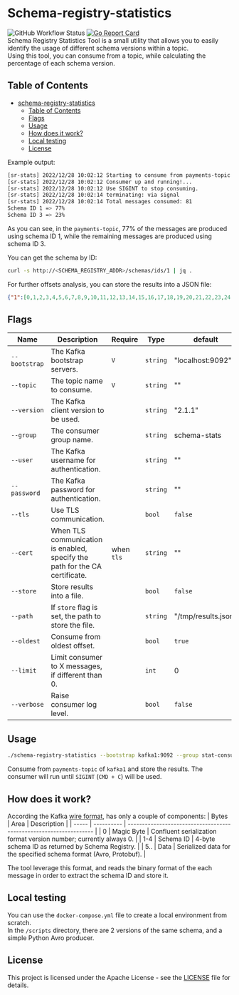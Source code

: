 # Schema-registry-statistics
![GitHub Workflow Status](https://img.shields.io/github/actions/workflow/status/EladLeev/schema-registry-statistics/build.yml?branch=main)
[![Go Report Card](https://goreportcard.com/badge/github.com/eladleev/schema-registry-statistics)](https://goreportcard.com/report/github.com/eladleev/schema-registry-statistics)  
Schema Registry Statistics Tool is a small utility that allows you to easily identify the usage of different schema versions within a topic.  
Using this tool, you can consume from a topic, while calculating the percentage of each schema version.  

Table of Contents
-----------------

- [schema-registry-statistics](#schema-registry-statistics)
  - [Table of Contents](#table-of-contents)
  - [Flags](#flags)
  - [Usage](#usage)
  - [How does it work?](#how-does-it-work)
  - [Local testing](#local-testing)
  - [License](#license)

Example output:
```bash
[sr-stats] 2022/12/28 10:02:12 Starting to consume from payments-topic
[sr-stats] 2022/12/28 10:02:12 Consumer up and running!...
[sr-stats] 2022/12/28 10:02:12 Use SIGINT to stop consuming.
[sr-stats] 2022/12/28 10:02:14 terminating: via signal
[sr-stats] 2022/12/28 10:02:14 Total messages consumed: 81
Schema ID 1 => 77%
Schema ID 3 => 23%
```
As you can see, in the `payments-topic`, 77% of the messages are produced using schema ID 1, while the remaining messages are produced using schema ID 3.

You can get the schema by ID:
```bash
curl -s http://<SCHEMA_REGISTRY_ADDR>/schemas/ids/1 | jq .
```

For further offsets analysis, you can store the results into a JSON file:
```json
{"1":[0,1,2,3,4,5,6,7,8,9,10,11,12,13,14,15,16,17,18,19,20,21,22,23,24,25,26,27,28,29,30,31,32,33,34,35,36,37,38,39,40,41,42,43,44,45,46,47,48,49,50,51,52,53,54,55,56,57,58,59,60,61],"3":[62,63,64,65,66,67,68,69,70,71,72,73,74,75,76,77,78,79,80]}
```

## Flags
| Name          | Description                                                                 | Require    | Type     | default             |
| ------------- | --------------------------------------------------------------------------- | ---------- | -------- | ------------------- |
| `--bootstrap` | The Kafka bootstrap servers.                                                | `V`        | `string` | "localhost:9092"    |
| `--topic`     | The topic name to consume.                                                  | `V`        | `string` | ""                  |
| `--version`   | The Kafka client version to be used.                                        |            | `string` | "2.1.1"             |
| `--group`     | The consumer group name.                                                    |            | `string` | schema-stats        |
| `--user`      | The Kafka username for authentication.                                      |            | `string` | ""                  |
| `--password`  | The Kafka password for authentication.                                      |            | `string` | ""                  |
| `--tls`       | Use TLS communication.                                                      |            | `bool`   | `false`             |
| `--cert`      | When TLS communication is enabled, specify the path for the CA certificate. | when `tls` | `string` | ""                  |
| `--store`     | Store results into a file.                                                  |            | `bool`   | `false`             |
| `--path`      | If `store` flag is set, the path to store the file.                         |            | `string` | "/tmp/results.json" |
| `--oldest`    | Consume from oldest offset.                                                 |            | `bool`   | `true`              |
| `--limit`     | Limit consumer to X messages, if different than 0.                          |            | `int`    | 0                   |
| `--verbose`   | Raise consumer log level.                                                   |            | `bool`   | `false`             |

## Usage
```bash
./schema-registry-statistics --bootstrap kafka1:9092 --group stat-consumer --topic payments-topic --store --path ~/results.json
```
Consume from `payments-topic` of `kafka1` and store the results. The consumer will run until `SIGINT` (`CMD + C`) will be used.

## How does it work?
According the Kafka [wire format](https://docs.confluent.io/platform/current/schema-registry/serdes-develop/index.html#wire-format), has only a couple of components:
| Bytes | Area       | Description                                                        |
| ----- | ---------- | ------------------------------------------------------------------ |
| 0     | Magic Byte | Confluent serialization format version number; currently always 0. |
| 1-4   | Schema ID  | 4-byte schema ID as returned by Schema Registry.                   |
| 5..   | Data       | Serialized data for the specified schema format (Avro, Protobuf).  |

The tool leverage this format, and reads the binary format of the each message in order to extract the schema ID and store it.

## Local testing
You can use the `docker-compose.yml` file to create a local environment from scratch.  
In the `/scripts` directory, there are 2 versions of the same schema, and a simple Python Avro producer.
## License
This project is licensed under the Apache License - see the [LICENSE](LICENSE) file for details.
